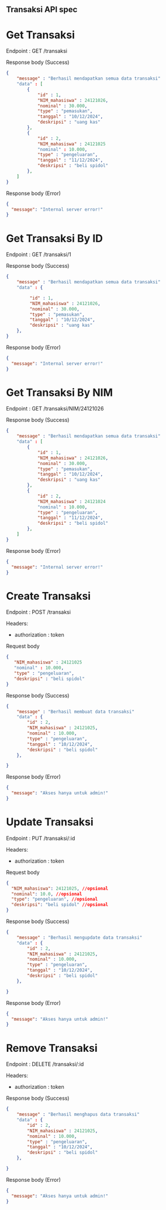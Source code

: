 ## Transaksi API spec

# Get Transaksi

Endpoint : GET /transaksi

Response body (Success)

```json
{
    "message" : "Berhasil mendapatkan semua data transaksi"
    "data" : [
        {
            "id" : 1,
            "NIM_mahasiswa" : 24121026,
            "nominal" : 30.000,
            "type" : "pemasukan",
            "tanggal" : "10/12/2024",
            "deskripsi" : "uang kas"
        },
        {
            "id" : 2,
            "NIM_mahasiswa" : 24121025
            "nominal" : 10.000,
            "type" : "pengeluaran",
            "tanggal" : "11/12/2024",
            "deskripsi" : "beli spidol"
        },
    ]
}

```

Response body (Error)

```json
{
  "message": "Internal server error!"
}
```

# Get Transaksi By ID

Endpoint : GET /transaksi/1

Response body (Success)

```json
{
    "message" : "Berhasil mendapatkan semua data transaksi"
    "data" : {

         "id" : 1,
         "NIM_mahasiswa" : 24121026,
         "nominal" : 30.000,
         "type" : "pemasukan",
         "tanggal" : "10/12/2024",
         "deskripsi" : "uang kas"
    },
}

```

Response body (Error)

```json
{
  "message": "Internal server error!"
}
```

# Get Transaksi By NIM

Endpoint : GET /transaksi/NIM/24121026

Response body (Success)

```json
{
    "message" : "Berhasil mendapatkan semua data transaksi"
    "data" : [
        {
            "id" : 1,
            "NIM_mahasiswa" : 24121026,
            "nominal" : 30.000,
            "type" : "pemasukan",
            "tanggal" : "10/12/2024",
            "deskripsi" : "uang kas"
        },
        {
            "id" : 2,
            "NIM_mahasiswa" : 24121024
            "nominal" : 10.000,
            "type" : "pengeluaran",
            "tanggal" : "11/12/2024",
            "deskripsi" : "beli spidol"
        },
    ]
}

```

Response body (Error)

```json
{
  "message": "Internal server error!"
}
```

# Create Transaksi

Endpoint : POST /transaksi

Headers:

- authorization : token

Request body

```json
{
   "NIM_mahasiswa" : 24121025
   "nominal" : 10.000,
   "type" : "pengeluaran",
   "deskripsi" : "beli spidol"
}

```

Response body (Success)

```json
{
    "message" : "Berhasil membuat data transaksi"
    "data" : {
        "id" : 2,
        "NIM_mahasiswa" : 24121025,
        "nominal" : 10.000,
        "type" : "pengeluaran",
        "tanggal" : "10/12/2024",
        "deskripsi" : "beli spidol"
    },

}

```

Response body (Error)

```json
{
  "message": "Akses hanya untuk admin!"
}
```

# Update Transaksi

Endpoint : PUT /transaksi/:id

Headers:

- authorization : token

Request body

```json
{
  "NIM_mahasiswa": 24121025, //opsional
  "nominal": 10.0, //opsional
  "type": "pengeluaran", //opsional
  "deskripsi": "beli spidol" //opsional
}
```

Response body (Success)

```json
{
    "message" : "Berhasil mengupdate data transaksi"
    "data" : {
        "id" : 2,
        "NIM_mahasiswa" : 24121025,
        "nominal" : 10.000,
        "type" : "pengeluaran",
        "tanggal" : "10/12/2024",
        "deskripsi" : "beli spidol"
    },

}

```

Response body (Error)

```json
{
  "message": "Akses hanya untuk admin!"
}
```

# Remove Transaksi

Endpoint : DELETE /transaksi/:id

Headers:

- authorization : token

Response body (Success)

```json
{
    "message" : "Berhasil menghapus data transaksi"
    "data" : {
        "id" : 2,
        "NIM_mahasiswa" : 24121025,
        "nominal" : 10.000,
        "type" : "pengeluaran",
        "tanggal" : "10/12/2024",
        "deskripsi" : "beli spidol"
    },

}

```

Response body (Error)

```json
{
  "message": "Akses hanya untuk admin!"
}
```
